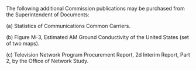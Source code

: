 The following additional Commission publications may be purchased from the Superintendent of Documents:

(a) Statistics of Communications Common Carriers.

(b) Figure M-3, Estimated AM Ground Conductivity of the United States (set of two maps).

(c) Television Network Program Procurement Report, 2d Interim Report, Part 2, by the Office of Network Study.


